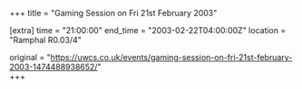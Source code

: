 +++
title = "Gaming Session on Fri 21st February 2003"

[extra]
time = "21:00:00"
end_time = "2003-02-22T04:00:00Z"
location = "Ramphal R0.03/4"

original = "https://uwcs.co.uk/events/gaming-session-on-fri-21st-february-2003-1474488938652/"    
+++



